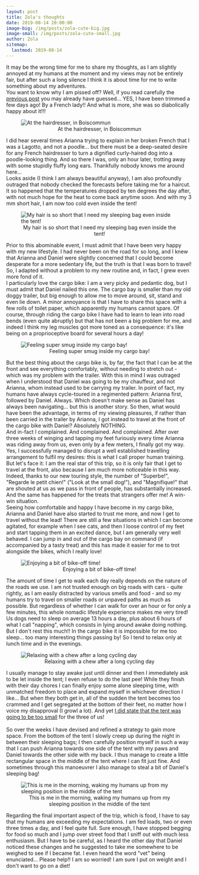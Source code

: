 ```yaml
---
layout: post
title: Zola's thoughts
date: 2019-08-14 20:00:00
image-big: /img/posts/zola-cute-big.jpg
image-small: /img/posts/zola-cute-small.jpg
author: Zola
sitemap:
  lastmod: 2019-08-14
---
```

<!--caption: 'After one month of cycling, I would like to say something too!'-->
It may be the wrong time for me to share my thoughts, as I am slightly annoyed at my humans at the moment and my views may not be entirely fair, but after such a long silence I think it is about time for me to write something about my adventures. 
<br>
You want to know why I am pissed off? Well, if you read carefully the <a class="green" target="_blank"  href="/blog/cycling-the-fork-(twice)">previous post</a> you may already have guessed... YES, I have been trimmed a few days ago! By a French lady!! And what is more, she was so diabolically happy about it!!!

<div id="vertical-image">
	<figure>
	<img class="img-responsive center-block" src=" /img/posts/zola-trim.jpg" alt="At the hairdresser, in Boiscommun">
	<figcaption style="text-align: center;">At the hairdresser, in Boiscommun</figcaption>
	</figure><p></p>
</div>

I did hear several times Arianna trying to explain in her broken French that I was a Lagotto, and not a poodle... but there must be a deep-seated desire for any French hairdresser to turn a dignified curly-haired dog into a poodle-looking thing. And so there I was, only an hour later, trotting away with some stupidly fluffy long ears. Thankfully nobody knows me around here...
<br>
Looks aside (I think I am always beautiful anyway), I am also profoundly outraged that nobody checked the forecasts before taking me for a haircut. It so happened that the temperatures dropped by ten degrees the day after, with not much hope for the heat to come back anytime soon. And with my 3 mm short hair, I am now too cold even inside the tent! 

<div id="horizontal-image">
	<figure>
	<img class="img-responsive" src=" /img/posts/zola-cold.jpg" alt="My hair is so short that I need my sleeping bag even inside the tent!"> 
	<figcaption style="text-align: center;">My hair is so short that I need my sleeping bag even inside the tent!</figcaption>
	</figure><p></p>
</div>

Prior to this abominable event, I must admit that I have been very happy with my new lifestyle. I had never been on the road for so long, and I knew that Arianna and Daniel were slightly concerned that I could become desperate for a more sedentary life, but the truth is that I was born to travel! So, I adapted without a problem to my new routine and, in fact, I grew even more fond of it.
<br>
I particularly love the cargo bike: I am a very picky and pedantic dog, but I must admit that Daniel nailed this one. The cargo bay is smaller than my old doggy trailer, but big enough to allow me to move around, sit, stand and even lie down. A minor annoyance is that I have to share this space with a few rolls of toilet paper, which apparently my humans cannot spare. Of course, through riding the cargo bike I have had to learn to lean into road bends (even quite abruptly) but that has not been a big problem for me, and indeed I think my leg muscles got more toned as a consequence: it's like being on a proprioceptive board for several hours a day!

<div id="horizontal-image">
	<figure>  
	<img class="img-responsive" src=" /img/posts/zola-cycling.jpg" alt="Feeling super smug inside my cargo bay!"> 
	<figcaption style="text-align: center;">Feeling super smug inside my cargo bay!</figcaption>
	</figure><p></p>
</div>

But the best thing about the cargo bike is, by far, the fact that I can be at the front and see everything comfortably, without needing to stretch out - which was my problem with the trailer. With this in mind I was outraged when I understood that Daniel was going to be my chauffeur, and not Arianna, whom instead used to be carrying my trailer. In point of fact, my humans have always cycle-toured in a regimented pattern: Arianna first, followed by Daniel. Always. Which doesn't make sense as Daniel has always been navigating... but this is another story. So then, what would have been the advantage, in terms of my viewing pleasures, if rather than been carried in the trailer by Arianna, I got instead to travel at the front of the cargo bike with Daniel? Absolutely NOTHING.
<br>
And in-fact I complained. And complained. And complained. After over three weeks of winging and tapping my feet furiously every time Arianna was riding away from us, even only by a few meters, I finally got my way. Yes, I successfully managed to disrupt a well established travelling arrangement to fulfil my desires: this is what I call proper human training. 
<br>
But let's face it: I am the real star of this trip, so it is only fair that I get to travel at the front, also because I am much more noticeable in this way. Indeed, thanks to our new touring style, the number of "Superbe!", "Regarde le petit chien!" ("Look at the small dog!"), and "Magnifique!" that are shouted at us as we pass in front of people, has substantially increased. And the same has happened for the treats that strangers offer me! A win-win situation.
<br>
Seeing how comfortable and happy I have become in my cargo bike, Arianna and Daniel have also started to trust me more, and now I get to travel without the lead! There are still a few situations in which I can become agitated, for example when I see cats, and then I loose control of my feet and start tapping them in an excited dance, but I am generally very well behaved. I can jump in and out of the cargo bay on command (if accompanied by a tasty treat) and this has made it easier for me to trot alongside the bikes, which I really love!   

<div id="horizontal-image">
	<figure>  
	<img class="img-responsive" src=" /img/posts/zola-cycling2.jpg" alt="Enjoying a bit of bike-off time!"> 
	<figcaption style="text-align: center;">Enjoying a bit of bike-off time!</figcaption>
	</figure><p></p>
</div>

The amount of time I get to walk each day really depends on the nature of the roads we use. I am not trusted enough on big roads with cars - quite rightly, as I am easily distracted by various smells and food - and so my humans try to travel on smaller roads or unpaved paths as much as possible. But regardless of whether I can walk for over an hour or for only a few minutes, this whole nomadic lifestyle experience makes me very tired! Us dogs need to sleep on average 13 hours a day, plus about 6 hours of what I call "napping", which consists in lying around awake doing nothing. But I don't rest this much!! In the cargo bike it is impossible for me too sleep... too many interesting things passing by! So I tend to relax only at lunch time and in the evenings. 

<div id="horizontal-image">
	<figure>  
	<img class="img-responsive" src=" /img/posts/zola-chew.jpg" alt="Relaxing with a chew after a long cycling day">
	<figcaption style="text-align: center;">Relaxing with a chew after a long cycling day</figcaption>
	</figure><p></p>
</div>

I usually manage to stay awake just until dinner and then I immediately ask to be let inside the tent; I even refuse to do the last pee! While they finish with their day chores I can finally enjoy some alone sleeping time, with unmatched freedom to place and expand myself in whichever direction I like... But when they both get in, all of the sudden the tent becomes too crammed and I get segregated at the bottom of their feet, no matter how I voice my disapproval (I growl a lot). And yet <a class="green" target="_blank"  href="blog/which-tent-to-take">I did state that the tent was going to be too small</a> for the three of us!  
<br>
So over the weeks I have devised and refined a strategy to gain more space. From the bottom of the tent I slowly creep up during the night in between their sleeping bags; I then carefully position myself in such a way that I can push Arianna towards one side of the tent with my paws and Daniel towards the other side with my back. I thus manage to create a little rectangular space in the middle of the tent where I can fit just fine. And sometimes through this manoeuvrer I also manage to steal a bit of Daniel's sleeping bag!

<div id="horizontal-image">
	<figure>  
	<img class="img-responsive" src=" /img/posts/zola-tent.jpg" alt="This is me in the morning, waking my humans up from my sleeping position in the middle of the tent">
	<figcaption style="text-align: center;">This is me in the morning, waking my humans up from my sleeping position in the middle of the tent</figcaption>
	</figure><p></p>
</div>

Regarding the final important aspect of the trip, which is food, I have to say that my humans are exceeding my expectations. I am fed loads, two or even three times a day, and I feel quite full. Sure enough, I have stopped begging for food so much and I jump over street food that I sniff out with much less enthusiasm. But I have to be careful, as I heard the other day that Daniel noticed these changes and he suggested to take me somewhere to be weighed to see if I became fat. I even heard the word "vet" being enunciated... Please help!! I am so worried! I am sure I put on weight and I don't want to go on a diet!    






































